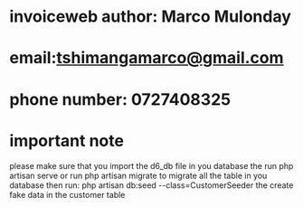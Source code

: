 # invoiceweb author: Marco Mulonday

# email:tshimangamarco@gmail.com

# phone number: 0727408325

# important note

please make sure that you import the d6_db file in you database the run php artisan serve
or run php artisan migrate to migrate all the table in you database
then run: php artisan db:seed --class=CustomerSeeder the create fake data in the customer table
